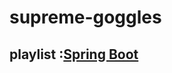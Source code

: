 # supreme-goggles
## playlist :[Spring Boot](https://www.youtube.com/playlist?list=PLRjWo99hnirwyafPfaxfu0psMR0hUmdQc) 
